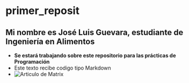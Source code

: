 # primer_reposit
## Mi nombre es José Luis Guevara, estudiante de Ingeniería en Alimentos
- **Se estará trabajando sobre este repositorio para las prácticas de Programación**
- Este texto recibe codigo tipo Markdown
- ![Articulo de Matrix]([https://www.indiewire.com/features/general/the-matrix-code-digital-rain-meaning-1201891684/](https://www.indiewire.com/wp-content/uploads/2017/10/matrix-code.jpg?w=1280&h=720&crop=1))

